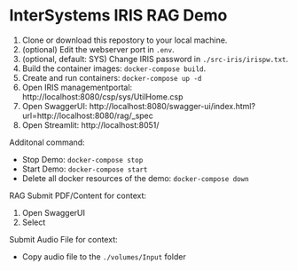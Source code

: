 # InterSystems IRIS RAG Demo

1. Clone or download this repostory to your local machine.
2. (optional) Edit the webserver port in `.env`.
3. (optional, default: SYS) Change IRIS password in `./src-iris/irispw.txt`.
4. Build the container images: `docker-compose build`.
5. Create and run containers: `docker-compose up -d`
6. Open IRIS managementportal: http://localhost:8080/csp/sys/UtilHome.csp
7. Open SwaggerUI: http://localhost:8080/swagger-ui/index.html?url=http://localhost:8080/rag/_spec
8. Open Streamlit: http://localhost:8051/

Additonal command:
- Stop Demo: `docker-compose stop`
- Start Demo: `docker-compose start`
- Delete all docker resources of the demo: `docker-compose down`

RAG
Submit PDF/Content for context:
1. Open SwaggerUI
2. Select 

Submit Audio File for context:
- Copy audio file to the `./volumes/Input` folder

 